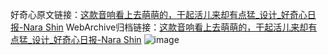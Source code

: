好奇心原文链接：[这款音响看上去萌萌的，干起活儿来却有点猛_设计_好奇心日报-Nara Shin](https://www.qdaily.com/articles/11187.html)
WebArchive归档链接：[这款音响看上去萌萌的，干起活儿来却有点猛_设计_好奇心日报-Nara Shin](http://web.archive.org/web/20171218005857/http://www.qdaily.com:80/articles/11187.html)
![image](http://ww3.sinaimg.cn/large/007d5XDply1g3wgen6l8vj30u045m1kx)